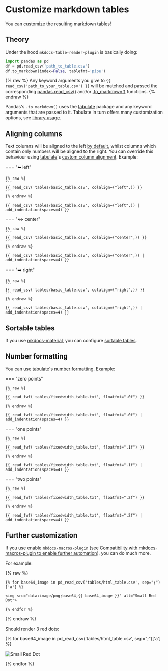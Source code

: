 # Customize markdown tables

You can customize the resulting markdown tables! 

## Theory

Under the hood `mkdocs-table-reader-plugin` is basically doing:

```python
import pandas as pd
df = pd.read_csv('path_to_table.csv')
df.to_markdown(index=False, tablefmt='pipe')
```

{% raw %}
Any keyword arguments you give to `{{ read_csv('path_to_your_table.csv') }}` will be matched and passed the corresponding [pandas.read_csv()](https://pandas.pydata.org/pandas-docs/stable/reference/api/pandas.read_csv.html) and/or 
[.to_markdown()](https://pandas.pydata.org/docs/reference/api/pandas.DataFrame.to_markdown.html) functions. 
{% endraw %}

Pandas's `.to_markdown()` uses the [tabulate](https://pypi.org/project/tabulate/) package and any keyword arguments that are passed to it. Tabulate in turn offers many customization options, see [library usage](https://github.com/astanin/python-tabulate#library-usage). 

## Aligning columns

Text columns will be aligned to the left [by default](https://github.com/astanin/python-tabulate#column-alignment), whilst columns which contain only numbers will be aligned to the right. You can override this behaviour using [tabulate](https://pypi.org/project/tabulate/)'s [custom column alignment](https://github.com/astanin/python-tabulate#custom-column-alignment). Example:

=== ":arrow_left: left"

    {% raw %}
    ```
    {{ read_csv('tables/basic_table.csv', colalign=("left",)) }}
    ```
    {% endraw %}

    {{ read_csv('tables/basic_table.csv', colalign=("left",)) | add_indentation(spaces=4) }}

=== ":left_right_arrow: center"

    {% raw %}
    ```
    {{ read_csv('tables/basic_table.csv', colalign=("center",)) }}
    ```
    {% endraw %}

    {{ read_csv('tables/basic_table.csv', colalign=("center",)) | add_indentation(spaces=4) }}

=== ":arrow_right: right"

    {% raw %}
    ```
    {{ read_csv('tables/basic_table.csv', colalign=("right",)) }}
    ```
    {% endraw %}

    {{ read_csv('tables/basic_table.csv', colalign=("right",)) | add_indentation(spaces=4) }}

## Sortable tables

If you use [mkdocs-material](https://squidfunk.github.io/mkdocs-material), you can configure [sortable tables](https://squidfunk.github.io/mkdocs-material/reference/data-tables/?h=tables#sortable-tables).

## Number formatting

You can use [tabulate](https://pypi.org/project/tabulate/)'s [number formatting](https://github.com/astanin/python-tabulate#number-formatting). Example:

=== "zero points"

    {% raw %}
    ```
    {{ read_fwf('tables/fixedwidth_table.txt', floatfmt=".0f") }}
    ```
    {% endraw %}

    {{ read_fwf('tables/fixedwidth_table.txt', floatfmt=".0f") | add_indentation(spaces=4) }}

=== "one points"

    {% raw %}
    ```
    {{ read_fwf('tables/fixedwidth_table.txt', floatfmt=".1f") }}
    ```
    {% endraw %}

    {{ read_fwf('tables/fixedwidth_table.txt', floatfmt=".1f") | add_indentation(spaces=4) }}

=== "two points"

    {% raw %}
    ```
    {{ read_fwf('tables/fixedwidth_table.txt', floatfmt=".2f") }}
    ```
    {% endraw %}

    {{ read_fwf('tables/fixedwidth_table.txt', floatfmt=".2f") | add_indentation(spaces=4) }}


## Further customization

If you use enable [`mkdocs-macros-plugin`](https://mkdocs-macros-plugin.readthedocs.io/en/latest/) (see [ Compatibility with mkdocs-macros-plugin to enable further automation](use_jinja2.md)), you can do much more.

For example:

{% raw %}
```jinja
{% for base64_image in pd_read_csv('tables/html_table.csv', sep=";")['a'] %}

<img src="data:image/png;base64,{{ base64_image }}" alt="Small Red Dot">

{% endfor %}
```
{% endraw %}

Should render 3 red dots:

{% for base64_image in pd_read_csv('tables/html_table.csv', sep=";")['a'] %}

<img src="data:image/png;base64,{{ base64_image }}" alt="Small Red Dot">

{% endfor %}

